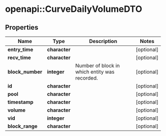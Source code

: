 # openapi::CurveDailyVolumeDTO


## Properties
Name | Type | Description | Notes
------------ | ------------- | ------------- | -------------
**entry_time** | **character** |  | [optional] 
**recv_time** | **character** |  | [optional] 
**block_number** | **integer** | Number of block in which entity was recorded. | [optional] 
**id** | **character** |  | [optional] 
**pool** | **character** |  | [optional] 
**timestamp** | **character** |  | [optional] 
**volume** | **character** |  | [optional] 
**vid** | **integer** |  | [optional] 
**block_range** | **character** |  | [optional] 


